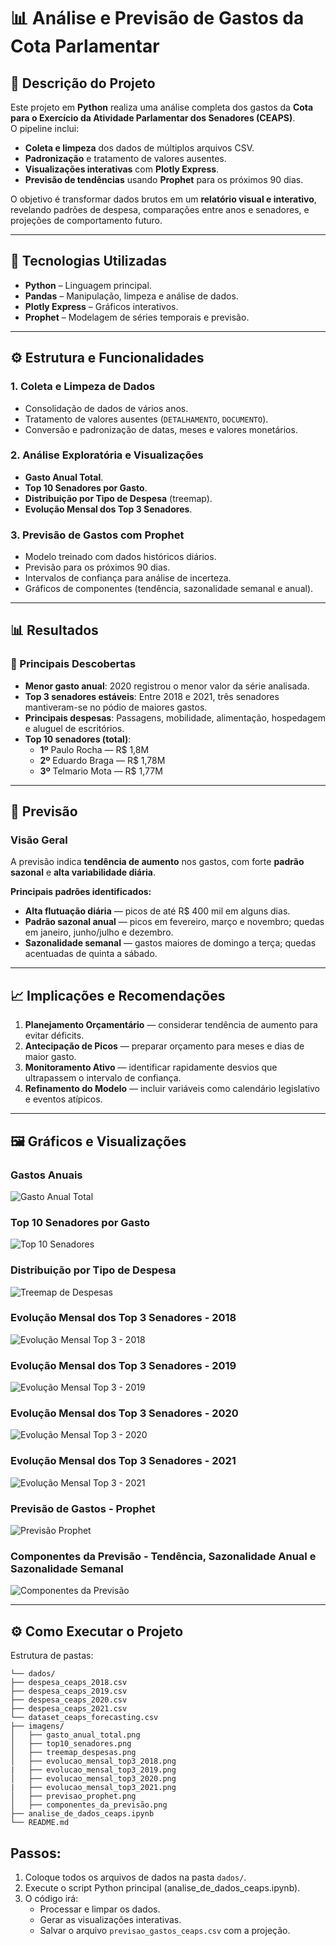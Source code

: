# 📊 Análise e Previsão de Gastos da Cota Parlamentar

## 📄 Descrição do Projeto
Este projeto em **Python** realiza uma análise completa dos gastos da **Cota para o Exercício da Atividade Parlamentar dos Senadores (CEAPS)**.  
O pipeline inclui:

- **Coleta e limpeza** dos dados de múltiplos arquivos CSV.
- **Padronização** e tratamento de valores ausentes.
- **Visualizações interativas** com **Plotly Express**.
- **Previsão de tendências** usando **Prophet** para os próximos 90 dias.

O objetivo é transformar dados brutos em um **relatório visual e interativo**, revelando padrões de despesa, comparações entre anos e senadores, e projeções de comportamento futuro.

---

## 🚀 Tecnologias Utilizadas
- **Python** – Linguagem principal.
- **Pandas** – Manipulação, limpeza e análise de dados.
- **Plotly Express** – Gráficos interativos.
- **Prophet** – Modelagem de séries temporais e previsão.

---

## ⚙️ Estrutura e Funcionalidades

### 1. Coleta e Limpeza de Dados
- Consolidação de dados de vários anos.
- Tratamento de valores ausentes (`DETALHAMENTO`, `DOCUMENTO`).
- Conversão e padronização de datas, meses e valores monetários.

### 2. Análise Exploratória e Visualizações
- **Gasto Anual Total**.
- **Top 10 Senadores por Gasto**.
- **Distribuição por Tipo de Despesa** (treemap).
- **Evolução Mensal dos Top 3 Senadores**.

### 3. Previsão de Gastos com Prophet
- Modelo treinado com dados históricos diários.
- Previsão para os próximos 90 dias.
- Intervalos de confiança para análise de incerteza.
- Gráficos de componentes (tendência, sazonalidade semanal e anual).

---

## 📊 Resultados

### 📌 Principais Descobertas
- **Menor gasto anual**: 2020 registrou o menor valor da série analisada.  
- **Top 3 senadores estáveis**: Entre 2018 e 2021, três senadores mantiveram-se no pódio de maiores gastos.  
- **Principais despesas**: Passagens, mobilidade, alimentação, hospedagem e aluguel de escritórios.  
- **Top 10 senadores (total)**:  
  - **1º** Paulo Rocha — R$ 1,8M  
  - **2º** Eduardo Braga — R$ 1,78M  
  - **3º** Telmario Mota — R$ 1,77M  

---

## 🔮 Previsão

### Visão Geral
A previsão indica **tendência de aumento** nos gastos, com forte **padrão sazonal** e **alta variabilidade diária**.

**Principais padrões identificados:**
- **Alta flutuação diária** — picos de até R$ 400 mil em alguns dias.
- **Padrão sazonal anual** — picos em fevereiro, março e novembro; quedas em janeiro, junho/julho e dezembro.
- **Sazonalidade semanal** — gastos maiores de domingo a terça; quedas acentuadas de quinta a sábado.

---

## 📈 Implicações e Recomendações
1. **Planejamento Orçamentário** — considerar tendência de aumento para evitar déficits.  
2. **Antecipação de Picos** — preparar orçamento para meses e dias de maior gasto.  
3. **Monitoramento Ativo** — identificar rapidamente desvios que ultrapassem o intervalo de confiança.  
4. **Refinamento do Modelo** — incluir variáveis como calendário legislativo e eventos atípicos.

---

## 🖼️ Gráficos e Visualizações

### Gastos Anuais
![Gasto Anual Total](imagens/gasto_anual_total.png)

### Top 10 Senadores por Gasto
![Top 10 Senadores](imagens/top10_senadores.png)

### Distribuição por Tipo de Despesa
![Treemap de Despesas](imagens/treemap_despesas.png)

### Evolução Mensal dos Top 3 Senadores - 2018
![Evolução Mensal Top 3 - 2018](imagens/evolucao_mensal_top3_2018.png)

### Evolução Mensal dos Top 3 Senadores - 2019
![Evolução Mensal Top 3 - 2019](imagens/evolucao_mensal_top3_2019.png)

### Evolução Mensal dos Top 3 Senadores - 2020
![Evolução Mensal Top 3 - 2020](imagens/evolucao_mensal_top3_2020.png)

### Evolução Mensal dos Top 3 Senadores - 2021
![Evolução Mensal Top 3 - 2021](imagens/evolucao_mensal_top3_2021.png)

### Previsão de Gastos - Prophet
![Previsão Prophet](imagens/previsao_prophet.png)

### Componentes da Previsão - Tendência, Sazonalidade Anual e Sazonalidade Semanal
![Componentes da Previsão](imagens/componentes_da_previsão.png)

---

## ⚙️ Como Executar o Projeto

Estrutura de pastas:

```
└── dados/
├── despesa_ceaps_2018.csv
├── despesa_ceaps_2019.csv
├── despesa_ceaps_2020.csv
├── despesa_ceaps_2021.csv
└── dataset_ceaps_forecasting.csv
├── imagens/
│   ├── gasto_anual_total.png
│   ├── top10_senadores.png
│   ├── treemap_despesas.png
│   ├── evolucao_mensal_top3_2018.png
|   ├── evolucao_mensal_top3_2019.png
│   ├── evolucao_mensal_top3_2020.png
|   ├── evolucao_mensal_top3_2021.png
│   ├── previsao_prophet.png
│   ├── componentes_da_previsão.png
├── analise_de_dados_ceaps.ipynb
└── README.md
```
## Passos:
1. Coloque todos os arquivos de dados na pasta `dados/`.
2. Execute o script Python principal (analise_de_dados_ceaps.ipynb).
3. O código irá:
   - Processar e limpar os dados.
   - Gerar as visualizações interativas.
   - Salvar o arquivo `previsao_gastos_ceaps.csv` com a projeção.

